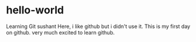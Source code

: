 # hello-world
Learning Git
sushant Here, i like github but i didn't use it. This is my first day on github.
very much excited to learn github.


